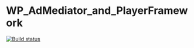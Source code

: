 # WP_AdMediator_and_PlayerFramework


[![Build status](https://ci.appveyor.com/api/projects/status/tie0te4no2uxlxn5?svg=true)](https://ci.appveyor.com/project/Delaire/wp-admediator-and-playerframework)
